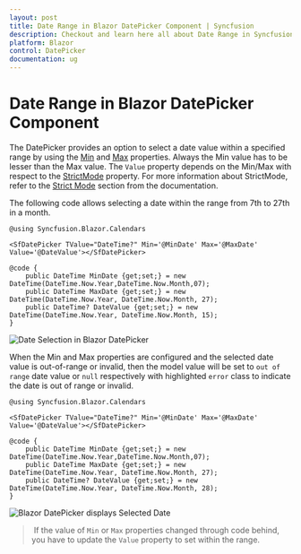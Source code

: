 ```yaml
---
layout: post
title: Date Range in Blazor DatePicker Component | Syncfusion
description: Checkout and learn here all about Date Range in Syncfusion Blazor DatePicker component and much more.
platform: Blazor
control: DatePicker
documentation: ug
---
```


# Date Range in Blazor DatePicker Component

The DatePicker provides an option to select a date value within a specified range by using the [Min](https://help.syncfusion.com/cr/blazor/Syncfusion.Blazor.Calendars.CalendarBase-1.html#Syncfusion_Blazor_Calendars_CalendarBase_1_Min) and [Max](https://help.syncfusion.com/cr/blazor/Syncfusion.Blazor.Calendars.CalendarBase-1.html#Syncfusion_Blazor_Calendars_CalendarBase_1_Max) properties. Always the Min value has to be lesser than the Max value. The `Value` property depends on the Min/Max with respect to the [StrictMode](https://help.syncfusion.com/cr/blazor/Syncfusion.Blazor.Calendars.SfDatePicker-1.html#Syncfusion_Blazor_Calendars_SfDatePicker_1_StrictMode) property. For more information about StrictMode, refer to the [Strict Mode](./strict-mode) section from the documentation.

The following code allows selecting a date within the range from 7th to 27th in a month.

```cshtml
@using Syncfusion.Blazor.Calendars

<SfDatePicker TValue="DateTime?" Min='@MinDate' Max='@MaxDate' Value='@DateValue'></SfDatePicker>

@code {
    public DateTime MinDate {get;set;} = new DateTime(DateTime.Now.Year,DateTime.Now.Month,07);
    public DateTime MaxDate {get;set;} = new DateTime(DateTime.Now.Year, DateTime.Now.Month, 27);
    public DateTime? DateValue {get;set;} = new DateTime(DateTime.Now.Year, DateTime.Now.Month, 15);
}
```



![Date Selection in Blazor DatePicker](./images/blazor-datepicker-date-selection.png)

When the Min and Max properties are configured and the selected date value is out-of-range or invalid, then the model value will be set to `out of range` date value or `null` respectively with highlighted `error` class to indicate the date is out of range or invalid.

```cshtml
@using Syncfusion.Blazor.Calendars

<SfDatePicker TValue="DateTime?" Min='@MinDate' Max='@MaxDate' Value='@DateValue'></SfDatePicker>

@code {
    public DateTime MinDate {get;set;} = new DateTime(DateTime.Now.Year,DateTime.Now.Month,07);
    public DateTime MaxDate {get;set;} = new DateTime(DateTime.Now.Year, DateTime.Now.Month, 27);
    public DateTime? DateValue {get;set;} = new DateTime(DateTime.Now.Year, DateTime.Now.Month, 28);
}
```



![Blazor DatePicker displays Selected Date](./images/blazor-datepicker-selected-date.png)

> If the value of `Min` or `Max` properties changed through code behind, you have to update the `Value` property to set within the range.